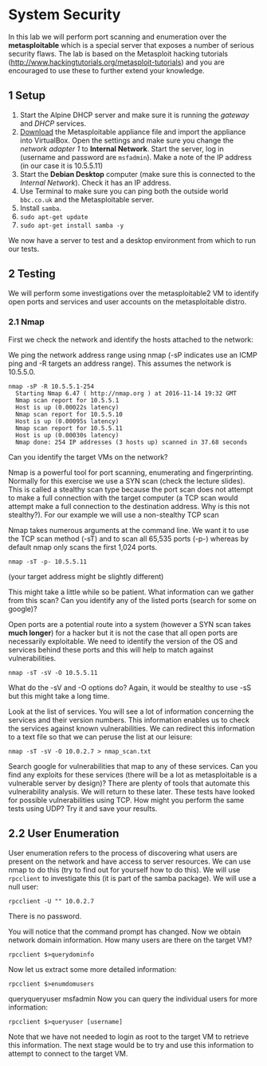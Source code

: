 
# System Security

In this lab we will perform port scanning and enumeration over the **metasploitable** which is a special server that exposes a number of serious security flaws. The lab is based on the Metasploit hacking tutorials (http://www.hackingtutorials.org/metasploit-tutorials) and you are encouraged to use these to further extend your knowledge.

## 1 Setup

1. Start the Alpine DHCP server and make sure it is running the _gateway_ and _DHCP_ services.
2. [Download](http://computing.coventry.ac.uk/~mtyers/Metasploitable.ova) the Metasploitable appliance file and import the appliance into VirtualBox. Open the settings and make sure you change the _network adapter 1_ to **Internal Network**. Start the server, log in (username and password are `msfadmin`). Make a note of the IP address (in our case it is 10.5.5.11)
3. Start the **Debian Desktop** computer (make sure this is connected to the _Internal Network_). Check it has an IP address.
4. Use Terminal to make sure you can ping both the outside world `bbc.co.uk` and the Metasploitable server.
5. Install `samba`.
  1. `sudo apt-get update`
  2. `sudo apt-get install samba -y`

We now have a server to test and a desktop environment from which to run our tests.

## 2 Testing

We will perform some investigations over the metasploitable2 VM to identify open ports and services and user accounts on the metasploitable distro.

### 2.1 Nmap

First we check the network and identify the hosts attached to the network:

We ping the network address range using nmap (-sP indicates use an ICMP ping and -R targets an address range). This assumes the network is 10.5.5.0.

```
nmap -sP -R 10.5.5.1-254
  Starting Nmap 6.47 ( http://nmap.org ) at 2016-11-14 19:32 GMT
  Nmap scan report for 10.5.5.1
  Host is up (0.00022s latency)
  Nmap scan report for 10.5.5.10
  Host is up (0.00095s latency)
  Nmap scan report for 10.5.5.11
  Host is up (0.00030s latency)
  Nmap done: 254 IP addresses (3 hosts up) scanned in 37.68 seconds
```

Can you identify the target VMs on the network?

Nmap is a powerful tool for port scanning, enumerating and fingerprinting. Normally for this exercise we use a SYN scan (check the lecture slides). This is called a stealthy scan type because the port scan does not attempt to make a full connection with the target computer (a TCP scan would attempt make a full connection to the destination address. Why is this not stealthy?). For our example we will use a non-stealthy TCP scan

Nmap takes numerous arguments at the command line. We want it to use the TCP scan method (-sT) and to scan all 65,535 ports (-p-) whereas by default nmap only scans the first 1,024 ports.

```
nmap -sT -p- 10.5.5.11
```

(your target address might be slightly different)

This might take a little while so be patient. What information can we gather from this scan? Can you identify any of the listed ports (search for some on google)?

Open ports are a potential route into a system (however a SYN scan takes **much longer**) for a hacker but it is not the case that all open ports are necessarily exploitable. We need to identify the version of the OS and services behind these ports and this will help to match against vulnerabilities.

```
nmap -sT -sV -O 10.5.5.11
```

What do the -sV and -O options do? Again, it would be stealthy to use -sS but this might take a long time.

Look at the list of services. You will see a lot of information concerning the services and their version numbers. This information enables us to check the services against known vulnerabilities. We can redirect this information to a text file so that we can peruse the list at our leisure:

```
nmap -sT -sV -O 10.0.2.7 > nmap_scan.txt
```

Search google for vulnerabilities that map to any of these services. Can you find any exploits for these services (there will be a lot as metasploitable is a vulnerable server by design)? There are plenty of tools that automate this vulnerability analysis. We will return to these later. These tests have looked for possible vulnerabilities using TCP. How might you perform the same tests using UDP? Try it and save your results.

## 2.2 User Enumeration

User enumeration refers to the process of discovering what users are present on the network and have access to server resources. We can use nmap to do this (try to find out for yourself how to do this). We will use `rpcclient` to investigate this (it is part of the samba package). We will use a null user:

```
rpcclient -U "" 10.0.2.7
```

There is no password.

You will notice that the command prompt has changed. Now we obtain network domain information. How many users are there on the target VM?

```
rpcclient $>querydominfo
```

Now let us extract some more detailed information:

```
rpcclient $>enumdomusers
```

queryqueryuser msfadmin
Now you can query the individual users for more information:

```
rpcclient $>queryuser [username]
```

Note that we have not needed to login as root to the target VM to retrieve this information. The next stage would be to try and use this information to  attempt to connect to the target VM.
